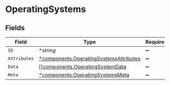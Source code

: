 # OperatingSystems


## Fields

| Field                                                                                           | Type                                                                                            | Required                                                                                        | Description                                                                                     |
| ----------------------------------------------------------------------------------------------- | ----------------------------------------------------------------------------------------------- | ----------------------------------------------------------------------------------------------- | ----------------------------------------------------------------------------------------------- |
| `ID`                                                                                            | **string*                                                                                       | :heavy_minus_sign:                                                                              | N/A                                                                                             |
| `Attributes`                                                                                    | [*components.OperatingSystemsAttributes](../../models/components/operatingsystemsattributes.md) | :heavy_minus_sign:                                                                              | N/A                                                                                             |
| `Data`                                                                                          | [][components.OperatingSystemData](../../models/components/operatingsystemdata.md)              | :heavy_minus_sign:                                                                              | N/A                                                                                             |
| `Meta`                                                                                          | [*components.OperatingSystemsMeta](../../models/components/operatingsystemsmeta.md)             | :heavy_minus_sign:                                                                              | N/A                                                                                             |